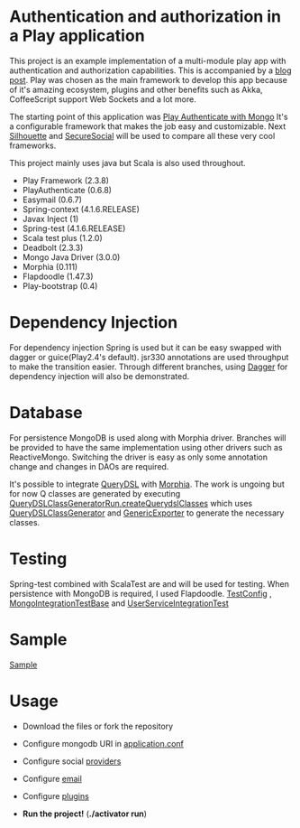 Authentication and authorization in a Play application
=================================

 This project is an example implementation of a multi-module play app with authentication and authorization capabilities. This is accompanied by a [blog post](http://esfand-r.github.io/2015/05/fun-and-games-in-the-play-ground-authentication-and-authorization/).
 Play was chosen as the main framework to develop this app because of it's amazing ecosystem, plugins and other benefits 
 such as Akka, CoffeeScript support Web Sockets and a lot more. 
 
 The starting point of this application was [Play Authenticate with Mongo](https://www.typesafe.com/activator/template/play-authenticate-mongo)
 It's a configurable framework that makes the job easy and customizable. 
 Next [Silhouette](http://silhouette.mohiva.com) and [SecureSocial](http://securesocial.ws) 
 will be used to compare all these very cool frameworks.
 
 This project mainly uses java but Scala is also used throughout.
 
 + Play Framework (2.3.8)
 + PlayAuthenticate (0.6.8)
 + Easymail (0.6.7)
 + Spring-context (4.1.6.RELEASE)
 + Javax Inject (1)
 + Spring-test (4.1.6.RELEASE)
 + Scala test plus (1.2.0)
 + Deadbolt (2.3.3)
 + Mongo Java Driver (3.0.0)
 + Morphia (0.111)
 + Flapdoodle (1.47.3)
 + Play-bootstrap (0.4)

Dependency Injection
=================================
 For dependency injection Spring is used but it can be easy swapped with dagger or guice(Play2.4's default). 
 jsr330 annotations are used throughput to make the transition easier.
 Through different branches, using [Dagger](http://square.github.io/dagger/) for dependency injection will also be demonstrated.
 
Database
=================================
 For persistence MongoDB is used along with Morphia driver. 
 Branches will be provided to have the same implementation using other drivers such as ReactiveMongo.
 Switching the driver is easy as only some annotation change and changes in DAOs are required.
 
 It's possible to integrate [QueryDSL](http://www.querydsl.com/) with [Morphia](https://github.com/mongodb/morphia).
 The work is ungoing but for now Q classes are generated by executing [QueryDSLClassGeneratorRun.createQuerydslClasses](https://github.com/esfand-r/Play2.3-Spring-PlayAuthenticate-deadbolt2-and-mongo-with-morphia/blob/master/project/QueryDSLClassGeneratorRun.scala)
 which uses [QueryDSLClassGenerator](https://github.com/esfand-r/Play2.3-Spring-PlayAuthenticate-deadbolt2-and-mongo-with-morphia/blob/master/modules/securitycommon/app/com/mycane/security/model/QueryDSLClassGenerator.java) 
 and [GenericExporter](https://github.com/querydsl/querydsl/blob/master/querydsl-codegen/src/main/java/com/querydsl/codegen/GenericExporter.java) to generate the necessary classes.
  
 Testing
 =================================
 Spring-test combined with ScalaTest are and will be used for testing. When persistence with MongoDB is required, I used Flapdoodle.
 [TestConfig](https://github.com/esfand-r/Play2.3-Spring-PlayAuthenticate-deadbolt2-and-mongo-with-morphia/blob/master/modules/usermanagement/test/com/mycane/usermanagement/TestConfig.java) , 
 [MongoIntegrationTestBase](https://github.com/esfand-r/Play2.3-Spring-PlayAuthenticate-deadbolt2-and-mongo-with-morphia/blob/master/modules/usermanagement/test/com/mycane/usermanagement/MongoIntegrationTestBase.scala) 
 and [UserServiceIntegrationTest](https://github.com/esfand-r/Play2.3-Spring-PlayAuthenticate-deadbolt2-and-mongo-with-morphia/blob/master/modules/usermanagement/test/com/mycane/usermanagement/service/user/UserServiceIntegrationTest.scala) 


Sample
======
[Sample](http://www.mycane.io/)

Usage
=====

+ Download the files or fork the repository

+ Configure mongodb URI in [application.conf](https://github.com/esfand-r/Play2.3-Spring-PlayAuthenticate-deadbolt2-and-mongo-with-morphia/blob/master/conf/application.conf)

+ Configure social [providers](https://github.com/esfand-r/Play2.3-Spring-PlayAuthenticate-deadbolt2-and-mongo-with-morphia/blob/master/conf/security/social.conf)

+ Configure [email](https://github.com/esfand-r/Play2.3-Spring-PlayAuthenticate-deadbolt2-and-mongo-with-morphia/blob/master/conf/email/smtp.conf)

+ Configure [plugins](https://github.com/esfand-r/Play2.3-Spring-PlayAuthenticate-deadbolt2-and-mongo-with-morphia/blob/master/modules/web/conf/play.plugins)

+ **Run the project!** (**./activator run**)
